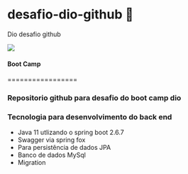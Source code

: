 # desafio-dio-github 🚀
Dio desafio github

<img src="https://img.shields.io/static/v1?label=Desafio&message=DIO&color=Blue">


#### Boot Camp
=================
### Repositorio github para desafio do boot camp dio
### Tecnologia para desenvolvimento do back end
- Java 11 utlizando o spring boot 2.6.7
- Swagger via spring fox
- Para persistência de dados JPA
- Banco de dados MySql
- Migration
